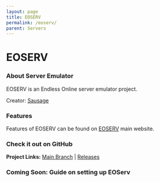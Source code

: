 ```yaml
---
layout: page
title: EOSERV
permalink: /eoserv/
parent: Servers
---
```


# EOSERV

### About Server Emulator

EOSERV is an Endless Online server emulator project.

Creator: [Sausage](https://github.com/tehsausage)

### Features

Features of EOSERV can be found on [EOSERV](http://eoserv.net) main website.

### Check it out on GitHub

**Project Links:** [Main Branch](https://github.com/eoserv/eoserv) | [Releases](https://github.com/eoserv/eoserv/tags)

### Coming Soon: Guide on setting up EOServ

